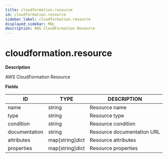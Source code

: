 ```yaml
---
title: cloudformation.resource
id: cloudformation.resource
sidebar_label: cloudformation.resource
displayed_sidebar: MQL
description: AWS CloudFormation Resource
---
```


# cloudformation.resource

**Description**

AWS CloudFormation Resource

**Fields**

| ID            | TYPE            | DESCRIPTION                |
| ------------- | --------------- | -------------------------- |
| name          | string          | Resource name              |
| type          | string          | Resource type              |
| condition     | string          | Resource condition         |
| documentation | string          | Resource documentation URL |
| attributes    | map[string]dict | Resource attributes        |
| properties    | map[string]dict | Resource properties        |
